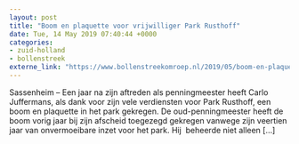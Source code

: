 ```yaml
---
layout: post
title: "Boom en plaquette voor vrijwilliger Park Rusthoff"
date: Tue, 14 May 2019 07:40:44 +0000
categories: 
- zuid-holland 
- bollenstreek 
externe_link: "https://www.bollenstreekomroep.nl/2019/05/boom-en-plaquette-voor-vrijwilliger-park-rusthoff/"
---
```


Sassenheim &#8211; Een jaar na zijn aftreden als penningmeester heeft Carlo Juffermans, als dank voor zijn vele verdiensten voor Park Rusthoff, een boom en plaquette in het park gekregen. De oud-penningmeester heeft de boom vorig jaar bij zijn afscheid toegezegd gekregen vanwege zijn veertien jaar van onvermoeibare inzet voor het park. Hij  beheerde niet alleen [&#8230;]
